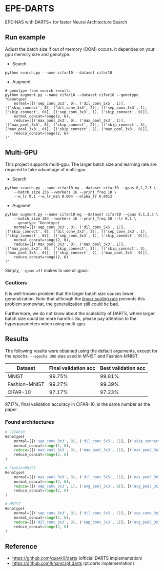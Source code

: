 # EPE-DARTS
EPE-NAS with DARTS+ for faster Neural Architecture Search


## Run example

Adjust the batch size if out of memory (OOM) occurs. It dependes on your gpu memory size and genotype.

- Search
```shell
python search.py --name cifar10 --dataset cifar10
```

- Augment
```shell
# genotype from search results
python augment.py --name cifar10 --dataset cifar10 --genotype "Genotype(
    normal=[[('sep_conv_3x3', 0), ('dil_conv_5x5', 1)], [('skip_connect', 0), ('dil_conv_3x3', 2)], [('sep_conv_3x3', 1), ('skip_connect', 0)], [('sep_conv_3x3', 1), ('skip_connect', 0)]],
    normal_concat=range(2, 6),
    reduce=[[('max_pool_3x3', 0), ('max_pool_3x3', 1)], [('max_pool_3x3', 0), ('skip_connect', 2)], [('skip_connect', 3), ('max_pool_3x3', 0)], [('skip_connect', 2), ('max_pool_3x3', 0)]],
    reduce_concat=range(2, 6)
)"
```


## Multi-GPU

This project supports multi-gpu. The larger batch size and learning rate are required to take advantage of multi-gpu.

- Search

```
python search.py --name cifar10-mg --dataset cifar10 --gpus 0,1,2,3 \
    --batch_size 256 --workers 16 --print_freq 10 \
    --w_lr 0.1 --w_lr_min 0.004 --alpha_lr 0.0012
```

- Augment

```
python augment.py --name cifar10-mg --dataset cifar10 --gpus 0,1,2,3 \
    --batch_size 384 --workers 16 --print_freq 50 --lr 0.1 \
    --genotype "Genotype(
    normal=[[('sep_conv_3x3', 0), ('dil_conv_5x5', 1)], [('skip_connect', 0), ('dil_conv_3x3', 2)], [('sep_conv_3x3', 1), ('skip_connect', 0)], [('sep_conv_3x3', 1), ('skip_connect', 0)]],
    normal_concat=range(2, 6),
    reduce=[[('max_pool_3x3', 0), ('max_pool_3x3', 1)], [('max_pool_3x3', 0), ('skip_connect', 2)], [('skip_connect', 3), ('max_pool_3x3', 0)], [('skip_connect', 2), ('max_pool_3x3', 0)]],
    reduce_concat=range(2, 6)
)"
```

Simply, `--gpus all` makes to use all gpus.

### Cautions

It is well-known problem that the larger batch size causes lower generalization.
Note that although the [linear scaling rule](https://arxiv.org/pdf/1706.02677) prevents this problem somewhat, the generalization still could be bad.

Furthermore, we do not know about the scalability of DARTS, where larger batch size could be more harmful.
So, please pay attention to the hyperparameters when using multi-gpu.

## Results

The following results were obtained using the default arguments, except for the epochs. `--epochs 300` was used in MNIST and Fashion-MNIST.

| Dataset | Final validation acc | Best validation acc |
| ------- | -------------------- | ------------------- |
| MNIST         | 99.75% | 99.81% |
| Fashion-MNIST | 99.27% | 99.39% |
| CIFAR-10       | 97.17% | 97.23% |

97.17%, final validation accuracy in CIFAR-10, is the same number as the paper.

### Found architectures

```python
# CIFAR10
Genotype(
    normal=[[('sep_conv_3x3', 0), ('dil_conv_5x5', 1)], [('skip_connect', 0), ('dil_conv_3x3', 2)], [('sep_conv_3x3', 1), ('skip_connect', 0)], [('sep_conv_3x3', 1), ('skip_connect', 0)]],
    normal_concat=range(2, 6),
    reduce=[[('max_pool_3x3', 0), ('max_pool_3x3', 1)], [('max_pool_3x3', 0), ('skip_connect', 2)], [('skip_connect', 3), ('max_pool_3x3', 0)], [('skip_connect', 2), ('max_pool_3x3', 0)]],
    reduce_concat=range(2, 6)
)

# FashionMNIST
Genotype(
    normal=[[('max_pool_3x3', 0), ('dil_conv_5x5', 1)], [('max_pool_3x3', 0), ('sep_conv_3x3', 1)], [('sep_conv_5x5', 1), ('sep_conv_3x3', 3)], [('sep_conv_5x5', 4), ('dil_conv_5x5', 3)]],
    normal_concat=range(2, 6),
    reduce=[[('sep_conv_3x3', 1), ('avg_pool_3x3', 0)], [('avg_pool_3x3', 0), ('skip_connect', 2)], [('skip_connect', 3), ('avg_pool_3x3', 0)], [('sep_conv_3x3', 2), ('skip_connect', 3)]],
    reduce_concat=range(2, 6)
)

# MNIST
Genotype(
    normal=[[('sep_conv_3x3', 0), ('dil_conv_5x5', 1)], [('sep_conv_3x3', 2), ('sep_conv_3x3', 1)], [('dil_conv_5x5', 3), ('sep_conv_3x3', 1)], [('sep_conv_5x5', 4), ('dil_conv_5x5', 3)]],
    normal_concat=range(2, 6),
    reduce=[[('dil_conv_3x3', 0), ('sep_conv_3x3', 1)], [('avg_pool_3x3', 0), ('skip_connect', 2)], [('dil_conv_5x5', 3), ('avg_pool_3x3', 0)], [('dil_conv_3x3', 1), ('max_pool_3x3', 0)]],
    reduce_concat=range(2, 6)
)
```

## Reference

* https://github.com/quark0/darts (official DARTS implementation)
* https://github.com/khanrc/pt.darts (pt.darts implementation)

